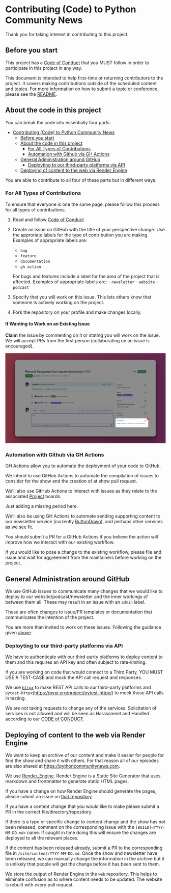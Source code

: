 # Contributing (Code) to Python Community News

Thank you for taking interest in contributing to this project.


## Before you start
This project has a [Code of Conduct](CODE_OF_CONDUCT.md) that you MUST follow in order to participate in this project in any way.

This document is intended to help first-time or returning contributors to the project. It covers making contributions outside of the scheduled content and topics. For more information on how to submit a topic or conference, please see the [README](README.md).

## About the code in this project

You can break the code into essentially four parts:
- [Contributing (Code) to Python Community News](#contributing-code-to-python-community-news)
  - [Before you start](#before-you-start)
  - [About the code in this project](#about-the-code-in-this-project)
    - [For All Types of Contributions](#for-all-types-of-contributions)
    - [Automation with Github via GH Actions](#automation-with-github-via-gh-actions)
  - [General Administration around GitHub](#general-administration-around-github)
    - [Deployting to our third-party platforms via API](#deployting-to-our-third-party-platforms-via-api)
  - [Deploying of content to the web via Render Engine](#deploying-of-content-to-the-web-via-render-engine)

You are able to contribute to all four of these parts but in different ways.

### For All Types of Contributions
To ensure that everyone is one the same page, please follow this process for all types of contributions.

1. Read and follow [Code of Conduct](CODE_OF_CONDUCT.md)
2. Create an issue on GitHub with the title of your perspective change. Use the approriate labels for the type of contribution you are making. Examples of appropriate labels are:
    - `bug`
    - `feature`
    - `documentation`
    - `gh action`

    For bugs and features include a label for the area of the project that is affected. Examples of appropriate labels are:
        - `newsletter`
        - `website`
        - `podcast`

3. Specify that you will work on this issue. This lets others know that someone is actively working on the project.
4. Fork the repository on your profile and make changes locally. 

#### If Wanting to Work on an Existing Issue

**Claim** the issue by commenting on it or stating you will work on the issue. We will accept PRs from the first person (collaborating on an issue is encouraged).

![Create a Branch from an Issue](.github/assets/Create%20Branch.jpg)

### Automation with Github via GH Actions

GH Actions allow you to automate the deployment of your code to GitHub.

We intend to use GitHub Actions to automate the compilation of issues to consider for the show and the creation of at show pull request.

We'll also use GitHub Actions to interact with issues as they relate to the associated [Project](https://github.com/users/kjaymiller/projects/4) boards.

Just adding a missing period here.

We'll also be using GH Actions to automate sending supporting content to our newsletter service (currently [ButtonDown](https://buttondown.email/)), and perhaps other services as we see fit. 

You should submit a PR for a GitHub Actions if you believe the action will improve how we interact with our existing workflow.

If you would like to pose a change to the existing workflow, please file and issue and wait for aggreement from the maintainers before working on the project.

## General Administration around GitHub
We use GitHub issues to communicate many changes that we would like to deploy to our website/podcast/newsletter and the inner workings of between them all. These may result in an issue with an `admin` label. 

These are often changes to issue/PR templates or documentation that communicates the intention of the project.

You are more than invited to work on these issues. Following the guidance given [above](#for-all-types-of-contributions).

### Deployting to our third-party platforms via API

We have to authenticate with our third-party platforms to deploy content to them and this requires an API key and often subject to rate-limiting. 

If you are working on code that would connect to a Third Party, YOU MUST USE A TEST-CASE and mock the API call request and responses.

We use [`httpx`](https://www.python-httpx.org) to make REST API calls to our third-party platforms and `pytest-httpx`(https://pypi.org/project/pytest-httpx/) to mock those API calls in testing.

We are not taking requests to change any of the services. Solicitation of services is not allowed and will be seen as Harassment and Handled according to our [CODE of CONDUCT](CODE_OF_CONDUCT.md).

## Deploying of content to the web via Render Engine
We want to keep an archive of our content and make it easier for people for find the show and share it with others. For that reason all of our episodes are also shared at https://pythoncommunitynews.com.

We use [Render_Engine](https://github.com/kjaymiller/render_engine). Render Engine is a Static Site Generator that uses markdown and frontmatter to generate static HTML pages.

If you have a change on how Render Engine should generate the pages, please submit an issue on [that repository](https://github.com/kjaymiller/render_engine)

If you have a content change that you would like to make please submit a PR in the correct file/directory/repository.

If there is a typo or specific change to content change and the show has not been released, comment on the corresponding issue with the `[BUILD]<YYYY-MM-DD.md>` name. If caught in time doing this will ensure the changes are deployed to all the relevant places.

If the content has been released already, submit a PR to the corresponding file in `/site/content/YYYY-MM-DD.md`. Once the show and newsletter have been released, we can manually change the information in the archive but it is unlikely that people will get the change before it has been sent to them.

We store the output of Render Engine in the `web` repository. This helps to eliminate confusion as to where content needs to be updated. The website is rebuilt with every pull request.

